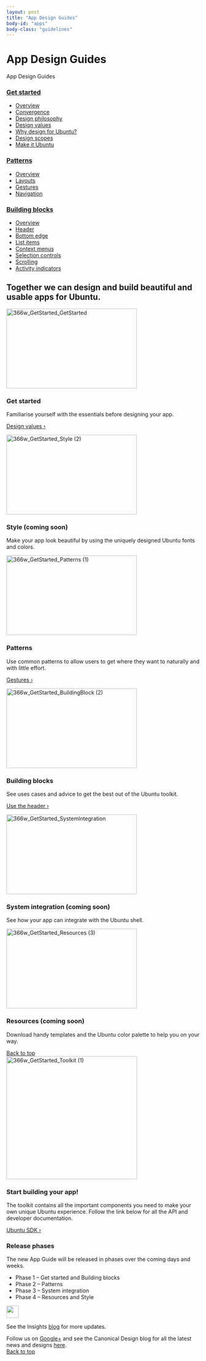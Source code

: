 ```yaml
---
layout: post
title: "App Design Guides"
body-id: "apps"
body-class: "guidelines"
---
```

<div class="row">
<h1>App Design Guides</h1>
</div>
<div class="row no-border">
<span class="filter-toggle">App Design Guides</span>
<div class="two-col filter">
<div id="accordion">
<h3><a href="apps#">Get started</a></h3>
<div>
<ul>
<li><a href="/apps/get-started/overview">Overview</a></li>
<li><a href="/apps/get-started/convergence">Convergence</a></li>
<li><a href="/apps/get-started/design-philosophy">Design philosophy</a></li>
<li><a href="/apps/get-started/design-values">Design values</a></li>
<li><a href="/apps/get-started/why-design-for-ubuntu">Why design for Ubuntu?</a></li>
<li><a href="/apps/get-started/design-scopes">Design scopes</a></li>
<li><a href="/apps/get-started/make-it-ubuntu">Make it Ubuntu</a></li>
</ul>
</div>
<h3><a href="apps#">Patterns</a></h3>
<div>
<ul>
<li><a href="/apps/patterns/overview">Overview</a></li>
<li><a href="/apps/patterns/layouts">Layouts</a></li>
<li><a href="/apps/patterns/gestures">Gestures</a></li>
<li><a href="/apps/patterns/navigation">Navigation</a></li>
</ul>
</div>
<h3><a href="apps#">Building blocks</a></h3>
<div>
<ul>
<li><a href="/apps/building-blocks/overview">Overview</a></li>
<li><a href="/apps/building-blocks/header">Header</a></li>
<li><a href="/apps/building-blocks/bottom-edge">Bottom edge</a></li>
<li><a href="/apps/building-blocks/list-items">List items</a></li>
<li><a href="/apps/building-blocks/context-menus">Context menus</a></li>
<li><a href="/apps/building-blocks/selection-controls">Selection controls</a></li>
<li><a href="/apps/building-blocks/scrolling">Scrolling</a></li>
<li><a href="/apps/building-blocks/activity-indicators">Activity indicators</a></li>
</ul>
</div>
</div>
</div>

<div id="loop-guidelines" class="ten-col last-col">
<section class="row no-padding-top no-padding-right no-padding-left">
<div class="ten-col">
<h2>Together we can design and build beautiful and usable apps for Ubuntu.</h2>
</div>
<div class="five-col">
<img src="https://assets.ubuntu.com/v1/64e57393-366w_GetStarted_GetStarted.png" alt="366w_GetStarted_GetStarted" width="340" height="208" /></p>
<h3>Get started</h3>
<p>Familiarise yourself with the essentials before designing your app.</p>
<p><a title="Design vision" href="/apps/get-started/design-values">Design values&nbsp;&rsaquo;</a></p>
</div>
<div class="five-col last-col">
<img class="alignnone size-full wp-image-15463" src="https://assets.ubuntu.com/v1/6778c396-366w_GetStarted_Style-2.png" alt="366w_GetStarted_Style (2)" width="340" height="208" /></p>
<h3>Style (coming soon)</h3>
<p>Make your app look beautiful by using the uniquely designed Ubuntu fonts and colors.</p>
</div>
<div class="five-col">
<p><img src="https://assets.ubuntu.com/v1/5c84202e-366w_GetStarted_Patterns-1.png" alt="366w_GetStarted_Patterns (1)" width="340" height="208" /></p>
<h3>Patterns</h3>
<p>Use common patterns to allow users to get where they want to naturally and with little effort.</p>
<p><a title="Design vision" href="http://design.ubuntu.com/apps/patterns/gestures">Gestures&nbsp;&rsaquo;</a></p>
</div>
<div class="five-col last-col">
<p><img src="https://assets.ubuntu.com/v1/33684f26-366w_GetStarted_BuildingBlock-2.png" alt="366w_GetStarted_BuildingBlock (2)" width="340" height="208" /></p>
<h3>Building blocks</h3>
<p>See uses cases and advice to get the best out of the Ubuntu toolkit.</p>
<p><a href="/apps/building-blocks/header">Use the header&nbsp;&rsaquo;</a></p>
</div>
<div class="five-col">
<p><img src="https://assets.ubuntu.com/v1/9ba06b63-366w_GetStarted_SystemIntegration.png" alt="366w_GetStarted_SystemIntegration" width="340" height="208" /></p>
<h3>System integration (coming soon)</h3>
<p>See how your app can integrate with the Ubuntu shell.</p>
</div>
<div class="five-col last-col">
<p><img src="https://assets.ubuntu.com/v1/e957ad68-366w_GetStarted_Resources-3.png" alt="366w_GetStarted_Resources (3)" width="340" height="208" /></p>
<h3>Resources (coming soon)</h3>
<p>Download handy templates and the Ubuntu color palette to help you on your way.</p>
</div>
</section>
<section class="row no-padding-right no-padding-left">
<div class="link-top not-for-small"><a href="apps#">Back to top</a></div>
<div class="five-col"><img src="https://assets.ubuntu.com/v1/2b587228-366w_GetStarted_Toolkit-1.png" alt="366w_GetStarted_Toolkit (1)" width="341" height="321" /></div>
<div class="five-col last-col">
<h3>Start building your app!</h3>
<p>The toolkit contains all the important components you need to make your own unique Ubuntu experience. Follow the link below for all the API and developer documentation.</p>
<p><a href="http://developer.ubuntu.com/apps/sdk/"> Ubuntu SDK&nbsp;&rsaquo;</a></p>
</div>
<div class="ten-col">
<h3>Release phases</h3>
<p>The new App Guide will be released in phases over the coming days and weeks.</p>
<ul>
<li>Phase 1 &#8211; Get started and Building blocks</li>
<li>Phase 2 &#8211; Patterns</li>
<li>Phase 3 &#8211; System integration</li>
<li>Phase 4 &#8211; Resources and Style</li>
</ul>
<div class="ten-col box-grey vertical-align vertical-align--image-left">
<p><img class="vertical-align__image" src="https://assets.ubuntu.com/v1/e9f11635-information-link.png" alt="" width="32" height="32" /></p>
<div class="vertical-align__content">
See the Insights <a href="https://insights.ubuntu.com/">blog</a> for more updates.</p>
</div>
</div>
<div class="ten-col">
Follow us on <a class="external" title="Ubuntu Developers Google Plus" href="https://plus.google.com/communities/111350780270925540549">Google+</a> and see the Canonical Design blog for all the latest news and designs <a href="https://design.canonical.com/">here</a>.
</div>
</section>
<section class="row no-padding-right no-padding-left no-border no-padding-bottom">
<div class="link-top not-for-small"><a href="apps#">Back to top</a></div>
</section>
</div>

<!--<div class="three-col last-col">
<div id="section-menu"></div>
</div>-->
</div>
